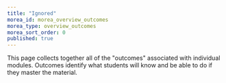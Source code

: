 ```yaml
---
title: "Ignored"
morea_id: morea_overview_outcomes
morea_type: overview_outcomes
morea_sort_order: 0
published: true
---
```


This page collects together all of the "outcomes" associated with individual modules. Outcomes identify what students will know and be able to do if they master the material.

<!---  UH/ICS-specific boilerplate. Modify for your own organization.

### Course-level outcomes

Students mastering the material in this course will achieve the following [Student learning outcomes for the ICS undergraduate degree program](http://www.ics.hawaii.edu/academics/undergraduate-degree-programs/student-learning-outcomes-undergraduate/)


  * [A] Students can apply knowledge of computing and mathematics appropriate to the discipline.
  * [B] Students can analyze a problem, and identify and define the computing requirements appropriate to its solution.
  * [C] Students can design, implement, and evaluate a computer-based system, process, component, or program to meet desired needs.
  * [D] Students can function effectively on teams to accomplish a common goal.
  * [E] Students have an understanding of professional, ethical, legal, security and social issues and responsibilities.
  * [F] Students can communicate effectively with a range of audiences.
  * [G] Students can analyze the local and global impact of computing on individuals, organizations, and society.
  * [H] Students can recognize the need for and an ability to engage in continuing professional development.
  * [I] Students can use current techniques, skills, and tools necessary for computing practice.
  * [J] An ability to use and apply current technical concepts and practices in the core information technologies.
  * [K] An ability to identify and analyze user needs and take them into account in the selection, creation, evaluation and administration of computer-based systems.
  * [L] An ability to effectively integrate IT-based solutions into the user environment.
  * [M] An understanding of best practices and standards and their application.
  * [N] An ability to assist in the creation of an effective project plan.

-->

